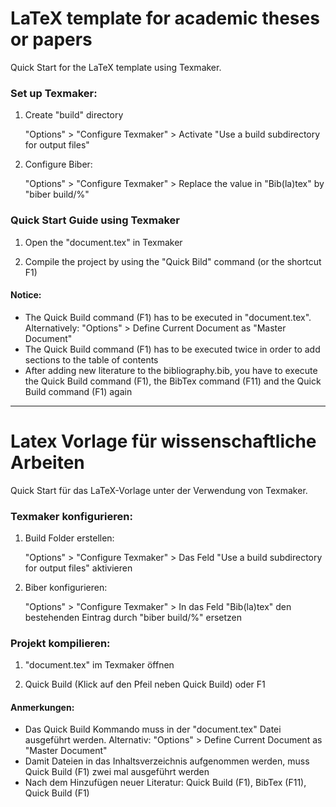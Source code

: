 # LaTeX template for academic theses or papers

Quick Start for the LaTeX template using Texmaker.


### Set up Texmaker:

1. Create "build" directory 

	"Options" > "Configure Texmaker" > Activate "Use a build subdirectory for output files" 
	
2. Configure Biber:

	"Options" > "Configure Texmaker" > Replace the value in "Bib(la)tex" by "biber build/%"


### Quick Start Guide using Texmaker

1. Open the "document.tex" in Texmaker

2. Compile the project by using the "Quick Bild" command (or the shortcut F1)


#### Notice:

- The Quick Build command (F1) has to be executed in "document.tex". Alternatively: "Options" > Define Current Document as "Master Document"
- The Quick Build command (F1) has to be executed twice in order to add sections to the table of contents
- After adding new literature to the bibliography.bib, you have to execute the Quick Build command (F1), the BibTex command (F11) and the Quick Build command (F1) again


--- 


# Latex Vorlage für wissenschaftliche Arbeiten

Quick Start für das LaTeX-Vorlage unter der Verwendung von Texmaker.


### Texmaker konfigurieren:

1. Build Folder erstellen:  

	"Options" > "Configure Texmaker" > Das Feld "Use a build subdirectory for output files" aktivieren

2. Biber konfigurieren:

	"Options" > "Configure Texmaker" > In das Feld "Bib(la)tex" den bestehenden Eintrag durch "biber build/%" ersetzen

	
### Projekt kompilieren:

1. "document.tex" im Texmaker öffnen

2. Quick Build (Klick auf den Pfeil neben Quick Build) oder F1
 

#### Anmerkungen:

- Das Quick Build Kommando muss in der "document.tex" Datei ausgeführt werden. Alternativ: "Options" > Define Current Document as "Master Document" 
- Damit Dateien in das Inhaltsverzeichnis aufgenommen werden, muss Quick Build (F1) zwei mal ausgeführt werden
- Nach dem Hinzufügen neuer Literatur: Quick Build (F1), BibTex (F11), Quick Build (F1)

